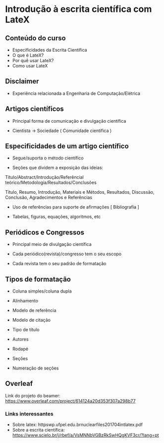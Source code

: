 # Introdução à escrita científica com LateX

## Conteúdo do curso

- Especificidades da Escrita Científica
- O que é LateX?
- Por quê usar LateX?
- Como usar LateX

## Disclaimer

- Experiência relacionada a Engenharia de Computação/Elétrica

## Artigos científicos

- Principal forma de comunicação e divulgação científica

- Cientista -> Sociedade ( Comunidade científica )

## Especificidades de um artigo científico

- Segue/suporta o método científico 

- Seções que dividem a exposição das ideias: 

Título/Abstract/Introdução/Referêncial teórico/Metodologia/Resultados/Conclusões

Título, Resumo, Introdução, Materiais e Métodos, Resultados, Discussão, Conclusão, Agradecimentos e Referências

- Uso de referências para suporte de afirmações [ Bibliografia ]

- Tabelas, figuras, equações, algoritmos, etc


## Periódicos e Congressos

- Principal meio de divulgação científica

- Cada periódico(revista)/congresso tem o seu escopo

- Cada revista tem o seu padrão de formatação

## Tipos de formatação

- Coluna simples/coluna dupla

- Alinhamento

- Modelo de referência

- Modelo de citação

- Tipo de título

- Autores 

- Rodapé

- Seções

- Numeração de seções



## Overleaf

Link do projeto do beamer: https://www.overleaf.com/project/614124a20d353f307a298b77


### Links interessantes

- Sobre latex: httpswp.ufpel.edu.brnuclearfiles201704intlatex.pdf
- Sobre a escrita científica: https://www.scielo.br/j/rbef/a/VsMNNbVGBzRkSwHQgKVF3cr/?lang=pt

